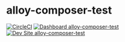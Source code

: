# alloy-composer-test

[![CircleCI](https://circleci.com/gh/fearlsgroove/alloy-composer-test.svg?style=shield)](https://circleci.com/gh/fearlsgroove/alloy-composer-test)
[![Dashboard alloy-composer-test](https://img.shields.io/badge/dashboard-alloy_composer_test-yellow.svg)](https://dashboard.pantheon.io/sites/c40fb698-70a8-4776-8cda-884e59ea837f#dev/code)
[![Dev Site alloy-composer-test](https://img.shields.io/badge/site-alloy_composer_test-blue.svg)](http://dev-alloy-composer-test.pantheonsite.io/)